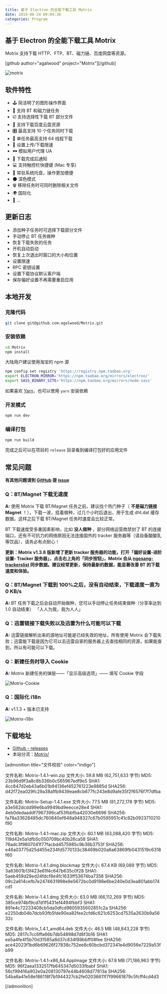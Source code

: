 ```yaml
---
title: 基于 Electron 的全能下载工具 Motrix
date: 2019-06-24 09:04:30
categories: Program
---
```


<!-- more -->

## 基于 Electron 的全能下载工具 Motrix

Motrix 支持下载 HTTP、FTP、BT、磁力链、百度网盘等资源。

[github author="agalwood" project="Motrix"][/github]

![motrix](https://pic.ryanjie.cn/2019/06/Motrix.png)

## 软件特性

- 🕹 简洁明了的图形操作界面
- 🦄 支持 BT 和磁力链任务
- ☑️ 支持选择性下载 BT 部分文件
- 💾 支持下载百度云盘资源
- 🎛 最高支持 10 个任务同时下载
- 🚀 单任务最高支持 64 线程下载
- 🚥 设置上传/下载限速
- 🕶 模拟用户代理 UA
- 🔔 下载完成后通知
- 💻 支持触控栏快捷键 (Mac 专享)
- 🤖 常驻系统托盘，操作更加便捷
- 🌑 深色模式
- 🗑 移除任务时可同时删除相关文件
- 🌍 国际化
- 🎏 ...

## 更新日志

- 添加种子任务时可选择下载部分文件
- 手动停止 BT 任务做种
- 恢复下载失败的任务
- 开机自动启动
- 恢复上次退出时窗口的大小和位置
- 设置限速
- RPC 密钥设置
- 设置下载协议默认客户端
- 保存偏好设置不再需要重启应用

## 本地开发

### 克隆代码

```bash
git clone git@github.com:agalwood/Motrix.git
```

### 安装依赖

```bash
cd Motrix
npm install
```

大陆用户建议使用淘宝的 npm 源

```bash
npm config set registry 'https://registry.npm.taobao.org'
export ELECTRON_MIRROR='https://npm.taobao.org/mirrors/electron/'
export SASS_BINARY_SITE='https://npm.taobao.org/mirrors/node-sass'
```

如果喜欢 [Yarn](https://yarnpkg.com/)，也可以使用 `yarn` 安装依赖

### 开发模式

```bash
npm run dev
```

### 编译打包

```bash
npm run build
```

完成之后可以在项目的 `release` 目录看到编译打包好的应用文件

## 常见问题

**有其他问题请到 [GitHub](https://github.com/agalwood/Motrix) 提 [issue](https://github.com/agalwood/Motrix/issues)**

### Q：BT/Magnet 下载无速度

**A:** 使用 Motrix 下载 BT/Magnet 任务之前，建议找个热门种子（ **不是磁力链接 Magnet**
！），下载一波，挂着做种，过几个小时后退出，用于生成 dht.dat 缓存数据。这样之后下载 BT/Magnet 任务时速度会比较正常。

BT 下载速度受多重因素影响，比如 **没人做种** ，部分网络运营商禁封了 BT 的连接端口，还有不可抗力的网络原因无法连接国外的 tracker 服务器等（请自备酸酸乳等饮品），请务必有点耐心！

**更新：Motrix v1.3.8 版新增了更新 tracker 服务器的功能，打开「偏好设置-进阶设置-
Tracker 服务器」，点击右上角的「同步按钮」，Motrix 会从 [ngosang-trackerslist](https://github.com/ngosang/trackerslist) 同步数据。建议经常更新，保持最新的数据，能显著改善 BT 的下载速度和体验。**

### Q：BT/Magnet 下载到 100%之后，没有自动结束，下载速度一直为 0 KB/s

**A:** BT 任务下载之后会自动开始做种，您可以手动停止任务结束做种（分享率达到 1.0 自动结束）
「人人为我，我为人人」

### Q：迅雷链接下载失败以及迅雷为什么可能可以下载

**A:** 迅雷链接解析出来的源地址可能是已经失效的地址，所有使用 Motrix
会下载失败；迅雷能下载是因为它可以去迅雷自家的服务器上去查找相同的资源，如果能查到，所以有可能可以下载。

### Q：新建任务时导入 Cookie

**A:** Motrix 新建任务的弹层——「显示高级选项」—— 填写 Cookie 字段

![Motrix-Cookie](https://pic.ryanjie.cn//2019/06/Motrix-pro1.png)

### Q：国际化 i18n

**A:** v1.1.3 + 版本已支持

![Motrix-i18n](https://pic.ryanjie.cn/2019/06/Motrix-pro2.png)

## 下载地址

- [Github - releases](https://github.com/agalwood/Motrix/releases/latest)
- 本站分流：[Motrix/](https://pan.ryanjie.cn/Excellent/Motrix/)

[admonition title="文件校验" color="indigo"]

文件名称: Motrix-1.4.1-win.zip
文件大小: 59.8 MB (62,751,633 字节)
MD5: 23b96d9f3a8c8b336b0c565967edf9e5
SHA1: 4cc847d2eb43a6b01b94136ef452761223e9885d
SHA256: d42f72ea029fc29a38a1fb9439eae8cb677fc243e8d9afe35f2f6576f7f7dfba

文件名称: Motrix-Setup-1.4.1.exe
文件大小: 77.5 MB (81,272,178 字节)
MD5: a3e562dcdd99e6ba9949bd9eecce28e4
SHA1: 4eb0dedaaddf7967396caf53fbbfba42030e6696
SHA256: fa78a33628485dc760840ef648a948327c67b0595951c41c82b0923710210f90

文件名称: Motrix-1.4.1-mac.zip
文件大小: 60.1 MB (63,088,420 字节)
MD5: 119d42e5a1dfb5c050709bc40b26ca58
SHA1: 76adc3f9807041f77facbd4575985c9b38b3753f
SHA256: e46a03775d25d455e234fd5770133c38469b020a6a63869fb0431519c6318f60

文件名称: Motrix-1.4.1.dmg.blockmap
文件大小: 67.4 KB (69,089 字节)
MD5: 3a83601b13f423e61f4c647b635c0f28
SHA1: 5aeb459d29ed24fdcf8e4fc1633ff53674ba7358
SHA256: 09c2a614cefb7e2474631998e9e5672bc0d9198e6be240e0d3ea801abb174cd1

文件名称: Motrix-1.4.1.dmg
文件大小: 63.0 MB (66,112,269 字节)
MD5: 385ce974bf9cd7d1f5431ef4494fbbf3
SHA1: 891e4c72233408cb5da0dfcd9805935602851c2a
SHA256: e2250db04b7dcb93fb5fde90ea82fee2cfd6c621c6253cd7535a2630b9a5632c

文件名称: Motrix_1.4.1_amd64.deb
文件大小: 46.5 MB (48,843,228 字节)
MD5: 2817c7cc6ffa66b7db54898d7d8f3b16
SHA1: ee5a4fe4f5b70d31585a8d37c834f89bbff08fee
SHA256: ace42023f1bd6b69626f27838c752ee8c60bcbd372341e4d9056e7229a53fb99

文件名称: Motrix-1.4.1-x86_64.AppImage
文件大小: 67.8 MB (71,186,963 字节)
MD5: 96f2aea1332517fb645347d5033fbabf
SHA1: 56cf99416a902e0a208130797e44b4608d77813a
SHA256: 54ba6a41e58e186118f7b1944327cb2fe02036611f7f99661879c5fcff4cd4d3

[/admonition]
